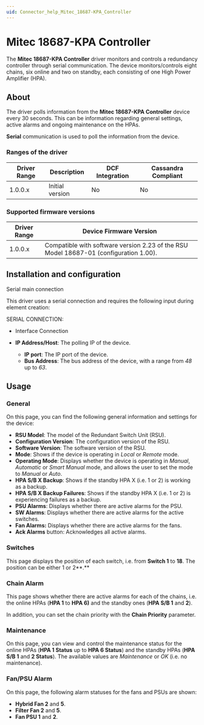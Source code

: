 ```yaml
---
uid: Connector_help_Mitec_18687-KPA_Controller
---
```


# Mitec 18687-KPA Controller

The **Mitec 18687-KPA Controller** driver monitors and controls a redundancy controller through serial communication. The device monitors/controls eight chains, six online and two on standby, each consisting of one High Power Amplifier (HPA).

## About

The driver polls information from the **Mitec 18687-KPA Controller** device every 30 seconds. This can be information regarding general settings, active alarms and ongoing maintenance on the HPAs.

**Serial** communication is used to poll the information from the device.

### Ranges of the driver

| **Driver Range** | **Description** | **DCF Integration** | **Cassandra Compliant** |
|------------------|-----------------|---------------------|-------------------------|
| 1.0.0.x          | Initial version | No                  | No                      |

### Supported firmware versions

| **Driver Range** | **Device Firmware Version**                                                           |
|------------------|---------------------------------------------------------------------------------------|
| 1.0.0.x          | Compatible with software version 2.23 of the RSU Model 18687-01 (configuration 1.00). |

## Installation and configuration

Serial main connection

This driver uses a serial connection and requires the following input during element creation:

SERIAL CONNECTION:

- Interface Connection

- **IP Address/Host**: The polling IP of the device.
  - **IP port**: The IP port of the device.
  - **Bus Address**: The bus address of the device, with a range from *48* up to *63*.

## Usage

### General

On this page, you can find the following general information and settings for the device:

- **RSU Model**: The model of the Redundant Switch Unit (RSU).
- **Configuration Version**: The configuration version of the RSU.
- **Software Version**: The software version of the RSU.
- **Mode**: Shows if the device is operating in *Local* or *Remote* mode.
- **Operating Mode**: Displays whether the device is operating in *Manual*, *Automatic* or *Smart Manual* mode, and allows the user to set the mode to *Manual* or *Auto*.
- **HPA S/B X Backup**: Shows if the standby HPA X (i.e. 1 or 2) is working as a backup.
- **HPA S/B X Backup Failures**: Shows if the standby HPA X (i.e. 1 or 2) is experiencing failures as a backup.
- **PSU Alarms**: Displays whether there are active alarms for the PSU.
- **SW Alarms**: Displays whether there are active alarms for the active switches.
- **Fan Alarms:** Displays whether there are active alarms for the fans.
- **Ack Alarms** button: Acknowledges all active alarms.

### Switches

This page displays the position of each switch, i.e. from **Switch 1** to **18**. The position can be either 1 or 2**.**

### Chain Alarm

This page shows whether there are active alarms for each of the chains, i.e. the online HPAs (**HPA 1** to **HPA 6)** and the standby ones (**HPA S/B 1** and **2**).

In addition, you can set the chain priority with the **Chain Priority** parameter.

### Maintenance

On this page, you can view and control the maintenance status for the online HPAs (**HPA 1 Status** up to **HPA 6 Status**) and the standby HPAs (**HPA S/B 1** and **2 Status**). The available values are *Maintenance* or *OK* (i.e. no maintenance).

### Fan/PSU Alarm

On this page, the following alarm statuses for the fans and PSUs are shown:

- **Hybrid Fan 2** and **5**.
- **Filter Fan 2** and **5**.
- **Fan PSU 1** and **2**.
